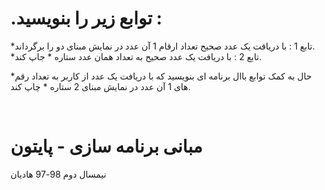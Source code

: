 # .توابع زیر را بنویسید :

*تابع 1 : با دریافت یک عدد صحیح تعداد ارقام 1 آن عدد در نمایش مبنای دو را برگرداند.
<br>
*تابع 2 : با دریافت یک عدد صحیح به تعداد همان عدد ستاره * جاپ کند.
<br>

*حال به کمک توابع باال برنامه ای بنویسید که با دریافت یک عدد از کاربر به تعداد رقم های 1 آن عدد در نمایش مبنای 2 ستاره * چاپ کند.

<br>


# مبانی برنامه سازی - پایتون
نیمسال دوم 98-97
هادیان
